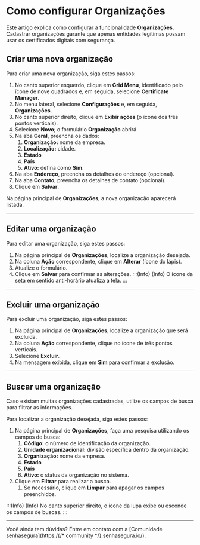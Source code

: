 # Como configurar Organizações

Este artigo explica como configurar a funcionalidade **Organizações**. Cadastrar organizações garante que apenas entidades legítimas possam usar os certificados digitais com segurança.

## Criar uma nova organização
Para criar uma nova organização, siga estes passos:

1. No canto superior esquerdo, clique em **Grid Menu**, identificado pelo ícone de nove quadrados e, em seguida, selecione **Certificate Manager**.
2. No menu lateral, selecione **Configurações** e, em seguida, **Organizações**.
3. No canto superior direito, clique em **Exibir ações** (o ícone dos três pontos verticais).
4. Selecione **Novo**; o formulário **Organização** abrirá.
5. Na aba **Geral**, preencha os dados:
    1. **Organização:** nome da empresa.
    2. **Localização:** cidade.	
    3. **Estado**
    4. **País**
    5. **Ativo:** defina como **Sim**.
6. Na aba **Endereço**, preencha os detalhes do endereço (opcional). 
7. Na aba **Contato**, preencha os detalhes de contato (opcional).
8. Clique em **Salvar**.

Na página principal de **Organizações**, a nova organização aparecerá listada.

* * *
## Editar uma organização

Para editar uma organização, siga estes passos:

1. Na página principal de **Organizações**, localize a organização desejada.
2. Na coluna **Ação** correspondente, clique em **Alterar** (ícone do lápis).
3. Atualize o formulário.
4. Clique em **Salvar** para confirmar as alterações.
:::(Info) (Info)
O ícone da seta em sentido anti-horário atualiza a tela.
:::
***
## Excluir uma organização
Para excluir uma organização, siga estes passos:

1. Na página principal de **Organizações**, localize a organização que será excluída.
2. Na coluna **Ação** correspondente, clique no ícone de três pontos verticais.
3. Selecione **Excluir**.
4. Na mensagem exibida, clique em **Sim** para confirmar a exclusão.
***
## Buscar uma organização
Caso existam muitas organizações cadastradas, utilize os campos de busca para filtrar as informações. 

Para localizar a organização desejada, siga estes passos:

1. Na página principal de **Organizações**, faça uma pesquisa utilizando os campos de busca:
    1. **Código:** o número de identificação da organização.
    2. **Unidade organizacional:** divisão específica dentro da organização.
    3. **Organização:** nome da empresa.
    4. **Estado** 
    5. **País**
    6. **Ativo:** o status da organização no sistema.
2. Clique em **Filtrar** para realizar a busca.
    1. Se necessário, clique em **Limpar** para apagar os campos preenchidos.

:::(Info) (Info)
No canto superior direito, o ícone da lupa exibe ou esconde os campos de buscas. 
:::
***
Você ainda tem dúvidas? Entre em contato com a [Comunidade senhasegura](https:/{/* community */}.senhasegura.io/).
